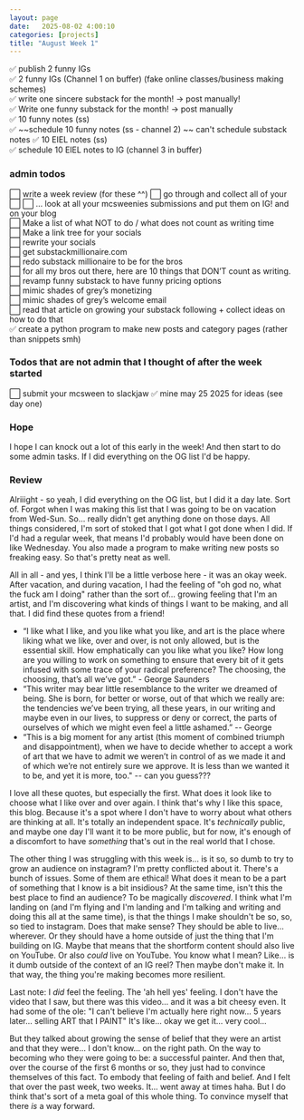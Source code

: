 ```yaml
---
layout: page
date:   2025-08-02 4:00:10
categories: [projects]
title: "August Week 1"
---
```

✅ publish 2 funny IGs  
✅ 2 funny IGs (Channel 1 on buffer) (fake online classes/business making schemes)  
✅ write one sincere substack for the month! → post manually!  
✅ Write one funny substack for the month! → post manually  
✅ 10 funny notes (ss)  
✅ ~~schedule 10 funny notes (ss - channel 2)   ~~ can't schedule substack notes
✅ 10 EIEL notes (ss)  
✅ schedule 10 EIEL notes to IG  (channel 3 in buffer)  

### admin todos
⬜ write a week review (for these ^^)
⬜ go through and collect all of your 
⬜ 
⬜ … look at all your mcsweenies submissions and put them on IG! and on your blog  
⬜ Make a list of what NOT to do / what does not count as writing time  
⬜ Make a link tree for your socials  
⬜ rewrite your socials  
⬜ get substackmillionaire.com   
⬜ redo substack millionaire to be for the bros  
⬜ for all my bros out there, here are 10 things that DON’T count as writing.   
⬜ revamp funny substack to have funny pricing options  
⬜ mimic shades of grey’s monetizing   
⬜ mimic shades of grey’s welcome email  
⬜ read that article on growing your substack following + collect ideas on how to do that  
✅ create a python program to make new posts and category pages (rather than snippets smh)

### Todos that are not admin that I thought of after the week started
⬜ submit your mcsween to slackjaw
✅ mine may 25 2025 for ideas (see day one)  

### Hope
I hope I can knock out a lot of this early in the week! And then start to do some admin tasks. If I did everything on the OG list I'd be happy. 

### Review
Alriiight - so yeah, I did everything on the OG list, but I did it a day late. Sort of. Forgot when I was making this list that I was going to be on vacation from Wed-Sun. So... really didn't get anything done on those days. All things considered, I'm sort of stoked that I got what I got done when I did. If I'd had a regular week, that means I'd probably would have been done on like Wednesday. You also made a program to make writing new posts so freaking easy. So that's pretty neat as well. 

All in all - and yes, I think I'll be a little verbose here - it was an okay week. After vacation, and during vacation, I had the feeling of "oh god no, what the fuck am I doing" rather than the sort of... growing feeling that I'm an artist, and I'm discovering what kinds of things I want to be making, and all that. I did find these quotes from a friend! 
- “I like what I like, and you like what you like, and art is the place where liking what we like, over and over, is not only allowed, but is the essential skill. How emphatically can you like what you like? How long are you willing to work on something to ensure that every bit of it gets infused with some trace of your radical preference? The choosing, the choosing, that’s all we’ve got.” - George Saunders  
- “This writer may bear little resemblance to the writer we dreamed of being. She is born, for better or worse, out of that which we really are: the tendencies we’ve been trying, all these years, in our writing and maybe even in our lives, to suppress or deny or correct, the parts of ourselves of which we might even feel a little ashamed.” -- George  
- “This is a big moment for any artist (this moment of combined triumph and disappointment), when we have to decide whether to accept a work of art that we have to admit we weren’t in control of as we made it and of which we’re not entirely sure we approve. It is less than we wanted it to be, and yet it is more, too."  -- can you guess???  

I love all these quotes, but especially the first. What does it look like to choose what I like over and over again. I think that's why I like this space, this blog. Because it's a spot where I don't have to worry about what others are thinking at all. It's totally an independent space. It's *technically* public, and maybe one day I'll want it to be more public, but for now, it's enough of a discomfort to have *something* that's out in the real world that I chose. 

The other thing I was struggling with this week is... is it so, so dumb to try to grow an audience on instagram? I'm pretty conflicted about it. There's a bunch of issues. Some of them are ethical! What does it mean to be a part of something that I know is a bit insidious? At the same time, isn't this the best place to find an audience? To be magically *discovered*. I think what I'm landing on (and I'm flying and I'm landing and I'm talking and writing and doing this all at the same time), is that the things I make shouldn't be so, so, so tied to instagram. Does that make sense? They should be able to live... wherever. Or they should have a home outside of just the thing that I'm building on IG. Maybe that means that the shortform content should also live on YouTube. Or also *could* live on YouTube. You know what I mean? Like... is it dumb outside of the context of an IG reel? Then maybe don't make it. In that way, the thing you're making becomes more resilient.  

Last note: I *did* feel the feeling. The 'ah hell yes' feeling. I don't have the video that I saw, but there was this video... and it was a bit cheesy even. It had some of the ole: "I can't believe I'm actually here right now... 5 years later... selling ART that I PAINT" It's like... okay we get it... very cool... 

But they talked about growing the sense of belief that they were an artist and that they were... I don't know... on the right path. On the way to becoming who they were going to be: a successful painter. And then that, over the course of the first 6 months or so, they just had to convince themselves of this fact. To embody that feeling of faith and belief. And I felt that over the past week, two weeks. It... went away at times haha. But I do think that's sort of a meta goal of this whole thing. To convince myself that there _is_ a way forward. 

